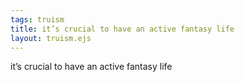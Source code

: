 ```yaml
---
tags: truism
title: it’s crucial to have an active fantasy life
layout: truism.ejs
---
```


it’s crucial to have an active fantasy life
